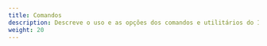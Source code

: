 ```yaml
---
title: Comandos
description: Descreve o uso e as opções dos comandos e utilitários do Istio.
weight: 20
---
```

